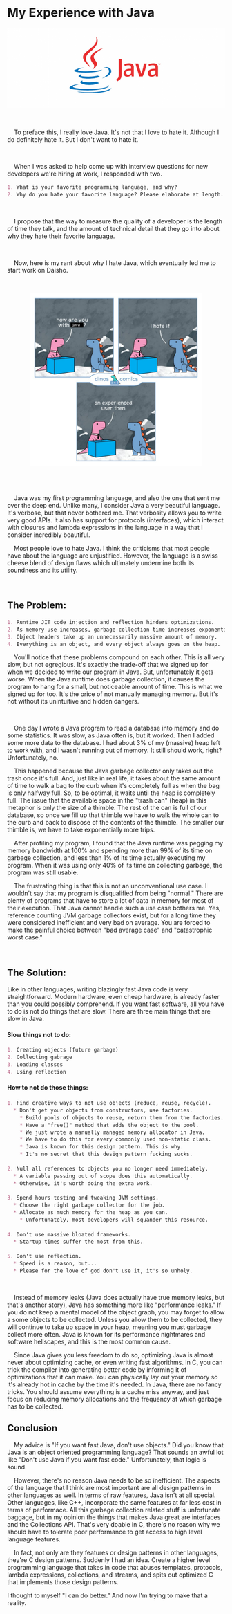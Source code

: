 
# My Experience with Java

![](images/Java.png)

<br>

    To preface this, I really love Java. It's not that I love to hate it. Although I do definitely hate it. But I don't want to hate it.

<br>

    When I was asked to help come up with interview questions for new developers we're hiring at work, I responded with two.

```md
1. What is your favorite programming language, and why?
2. Why do you hate your favorite language? Please elaborate at length.
```

<br>

    I propose that the way to measure the quality of a developer is the length of time they talk, and the amount of technical detail that they go into about why they hate their favorite language.

<br>

    Now, here is my rant about why I hate Java, which eventually led me to start work on Daisho.

<br>
<p align="center">
<img src="images/Experienced_User.png" width=400px height=400px>
</p>
<br><br>

    Java was my first programming language, and also the one that sent me over the deep end. Unlike many, I consider Java a very beautiful language. It's verbose, but that never bothered me. That verbosity allows you to write very good APIs. It also has support for protocols (interfaces), which interact with closures and lambda expressions in the language in a way that I consider incredibly beautiful.

    Most people love to hate Java. I think the criticisms that most people have about the language are unjustified. However, the language is a swiss cheese blend of design flaws which ultimately undermine both its soundness and its utility.

<br>


## The Problem:
```md
1. Runtime JIT code injection and reflection hinders optimizations.
2. As memory use increases, garbage collection time increases exponentially.
3. Object headers take up an unnecessarily massive amount of memory.
4. Everything is an object, and every object always goes on the heap.
```

    You'll notice that these problems compound on each other. This is all very slow, but not egregious. It's exactly the trade-off that we signed up for when we decided to write our program in Java. But, unfortunately it gets worse. When the Java runtime does garbage collection, it causes the program to hang for a small, but noticeable amount of time. This is what we signed up for too. It's the price of not manually managing memory. But it's not without its unintuitive and hidden dangers.

<br>

    One day I wrote a Java program to read a database into memory and do some statistics. It was slow, as Java often is, but it worked. Then I added some more data to the database. I had about 3% of my (massive) heap left to work with, and I wasn't running out of memory. It still should work, right? Unfortunately, no.

    This happened because the Java garbage collector only takes out the trash once it's full. And, just like in real life, it takes about the same amount of time to walk a bag to the curb when it's completely full as when the bag is only halfway full. So, to be optimal, it waits until the heap is completely full. The issue that the available space in the "trash can" (heap) in this metaphor is only the size of a thimble. The rest of the can is full of our database, so once we fill up that thimble we have to walk the whole can to the curb and back to dispose of the contents of the thimble. The smaller our thimble is, we have to take exponentially more trips.

    After profiling my program, I found that the Java runtime was pegging my memory bandwidth at 100% and spending more than 99% of its time on garbage collection, and less than 1% of its time actually executing my program. When it was using only 40% of its time on collecting garbage, the program was still usable.

    The frustrating thing is that this is not an unconventional use case. I wouldn't say that my program is disqualified from being "normal." There are plenty of programs that have to store a lot of data in memory for most of their execution. That Java cannot handle such a use case bothers me. Yes, reference counting JVM garbage collectors exist, but for a long time they were considered inefficient and very bad on average. You are forced to make the painful choice between "bad average case" and "catastrophic worst case."

<br>

## The Solution:

Like in other languages, writing blazingly fast Java code is very straightforward. Modern hardware, even cheap hardware, is already faster than you could possibly comprehend. If you want fast software, all you have to do is not do things that are slow. There are three main things that are slow in Java.


#### Slow things not to do:
```md
1. Creating objects (future garbage)
2. Collecting gabrage
3. Loading classes
4. Using reflection
```

#### How to not do those things:
```md
1. Find creative ways to not use objects (reduce, reuse, recycle).
  * Don't get your objects from constructors, use factories.
    * Build pools of objects to reuse, return them from the factories.
    * Have a "free()" method that adds the object to the pool.
    * We just wrote a manually managed memory allocator in Java.
    * We have to do this for every commonly used non-static class.
    * Java is known for this design pattern. This is why.
    * It's no secret that this design pattern fucking sucks.

2. Null all references to objects you no longer need immediately.
  * A variable passing out of scope does this automatically.
  * Otherwise, it's worth doing the extra work.

3. Spend hours testing and tweaking JVM settings.
  * Choose the right garbage collector for the job.
  * Allocate as much memory for the heap as you can.
    * Unfortunately, most developers will squander this resource.

4. Don't use massive bloated frameworks.
  * Startup times suffer the most from this.

5. Don't use reflection.
  * Speed is a reason, but...
  * Please for the love of god don't use it, it's so unholy.
```

<br>

    Instead of memory leaks (Java does actually have true memory leaks, but that's another story), Java has something more like "performance leaks." If you do not keep a mental model of the object graph, you may forget to allow a some objects to be collected. Unless you allow them to be collected, they will continue to take up space in your heap, meaning you must garbage collect more often. Java is known for its performance nightmares and software hellscapes, and this is the most common cause.

    Since Java gives you less freedom to do so, optimizing Java is almost never about optimizing cache, or even writing fast algorithms. In C, you can trick the compiler into generating better code by informing it of optimizations that it can make. You can physically lay out your memory so it's already hot in cache by the time it's needed. In Java, there are no fancy tricks. You should assume everything is a cache miss anyway, and just focus on reducing memory allocations and the frequency at which garbage has to be collected.


## Conclusion

    My advice is "If you want fast Java, don't use objects." Did you know that Java is an object oriented programming language? That sounds an awful lot like "Don't use Java if you want fast code." Unfortunately, that logic is sound.

    However, there's no reason Java needs to be so inefficient. The aspects of the language that I think are most important are all design patterns in other languages as well. In terms of raw features, Java isn't at all special. Other languages, like C++, incorporate the same features at far less cost in terms of performace. All this garbage collection related stuff is unfortunate baggage, but in my opinion the things that makes Java great are interfaces and the Collections API. That's very doable in C, there's no reason why we should have to tolerate poor performance to get access to high level language features.

    In fact, not only are they features or design patterns in other languages, they're C design patterns. Suddenly I had an idea. Create a higher level programming language that takes in code that abuses templates, protocols, lambda expressions, collections, and streams, and spits out optimized C that implements those design patterns.

I thought to myself "I can do better." And now I'm trying to make that a reality.
